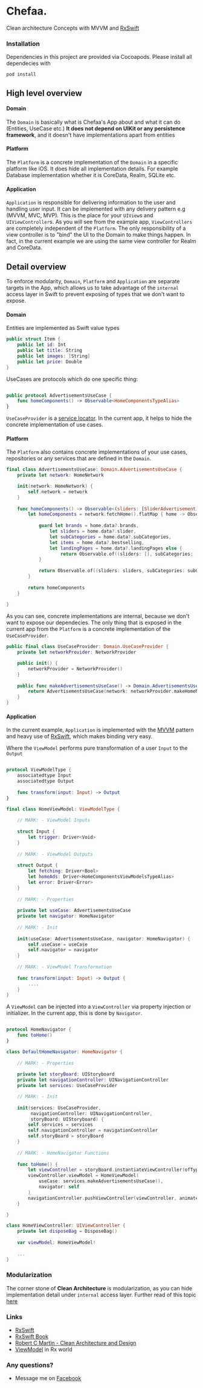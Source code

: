# Chefaa. 
Clean architecture Concepts with MVVM and [RxSwift](https://github.com/ReactiveX/RxSwift)

### Installation

Dependencies in this project are provided via Cocoapods. Please install all dependecies with

`
pod install
`

## High level overview

#### Domain 


The `Domain` is basically what is Chefaa's App about and what it can do (Entities, UseCase etc.) **It does not depend on UIKit or any persistence framework**, and it doesn't have implementations apart from entities

#### Platform

The `Platform` is a concrete implementation of the `Domain` in a specific platform like iOS. It does hide all implementation details. For example Database implementation whether it is CoreData, Realm, SQLite etc.

#### Application
`Application` is responsible for delivering information to the user and handling user input. It can be implemented with any delivery pattern e.g (MVVM, MVC, MVP). This is the place for your `UIView`s and `UIViewController`s. As you will see from the example app, `ViewControllers` are completely independent of the `Platform`.  The only responsibility of a view controller is to "bind" the UI to the Domain to make things happen. In fact, in the current example we are using the same view controller for Realm and CoreData.

## Detail overview
To enforce modularity, `Domain`, `Platform` and `Application` are separate targets in the App, which allows us to take advantage of the `internal` access layer in Swift to prevent exposing of types that we don't want to expose.

#### Domain

Entities are implemented as Swift value types

```swift
public struct Item {
    public let id: Int
    public let title: String
    public let images: [String]
    public let price: Double
}
```

UseCases are protocols which do one specific thing:

```swift

public protocol AdvertisementsUseCase {
    func homeComponents() -> Observable<HomeComponentsTypeAlias>
}

```

`UseCaseProvider` is a [service locator](https://en.wikipedia.org/wiki/Service_locator_pattern).  In the current app, it helps to hide the concrete implementation of use cases.

#### Platform

The `Platform` also contains concrete implementations of your use cases, repositories or any services that are defined in the `Domain`.

```swift
final class AdvertisementsUseCase: Domain.AdvertisementsUseCase {
    private let network: HomeNetwork

    init(network: HomeNetwork) {
        self.network = network
    }
    
    func homeComponents() -> Observable<(sliders: [SliderAdvertisement], subCategories: [SubCategory], brands: [Brand], items: [Item], landingPages: [LandingPage])> {
        let homeComponents = network.fetchHome().flatMap { home -> Observable<(sliders: [SliderAdvertisement], subCategories: [SubCategory], brands: [Brand], items: [Item], landingPages: [LandingPage])> in
            
            guard let brands = home.data?.brands,
                let sliders = home.data?.slider,
                let subCategories = home.data?.subCategories,
                let items = home.data?.bestselling,
                let landingPages = home.data?.landingPages else {
                    return Observable.of((sliders: [], subCategories: [], brands: [], items: [], landingPages: []))
            }
            
            return Observable.of((sliders: sliders, subCategories: subCategories, brands: brands, items: items, landingPages: landingPages))
        }
        
        return homeComponents
    }
    
}
```

As you can see, concrete implementations are internal, because we don't want to expose our dependecies. The only thing that is exposed in the current app from the `Platform` is a concrete implementation of the `UseCaseProvider`.

```swift
public final class UseCaseProvider: Domain.UseCaseProvider {
    private let networkProvider: NetworkProvider

    public init() {
        networkProvider = NetworkProvider()
    }
    
    public func makeAdvertisementsUseCase() -> Domain.AdvertisementsUseCase {
        return AdvertisementsUseCase(network: networkProvider.makeHomeNetwork())
    }
}
```

#### Application

In the current example, `Application` is implemented with the [MVVM](https://en.wikipedia.org/wiki/Model–view–viewmodel) pattern and heavy use of [RxSwift](https://github.com/ReactiveX/RxSwift), which makes binding very easy.

Where the `ViewModel` performs pure transformation of a user `Input` to the `Output`

```swift

protocol ViewModelType {
    associatedtype Input
    associatedtype Output
    
    func transform(input: Input) -> Output
}
```


```swift
final class HomeViewModel: ViewModelType {
    
    // MARK: - ViewModel Inputs
    
    struct Input {
        let trigger: Driver<Void>
    }
    
    // MARK: - ViewModel Outputs
    
    struct Output {
        let fetching: Driver<Bool>
        let homeAds: Driver<HomeComponentsViewModelsTypeAlias>
        let error: Driver<Error>
    }
    
    // MARK: - Properties
    
    private let useCase: AdvertisementsUseCase
    private let navigator: HomeNavigator
    
    // MARK: - Init
    
    init(useCase: AdvertisementsUseCase, navigator: HomeNavigator) {
        self.useCase = useCase
        self.navigator = navigator
    }
    
    // MARK: - ViewModel Transformation
    
    func transform(input: Input) -> Output {
        ....
    }
}

```

A `ViewModel` can be injected into a `ViewController` via property injection or initializer. In the current app, this is done by `Navigator`.

```swift

protocol HomeNavigator {
    func toHome()
}

class DefaultHomeNavigator: HomeNavigator {
    
    // MARK: - Properties
    
    private let storyBoard: UIStoryboard
    private let navigationController: UINavigationController
    private let services: UseCaseProvider

    // MARK: - Init
    
    init(services: UseCaseProvider,
         navigationController: UINavigationController,
         storyBoard: UIStoryboard) {
        self.services = services
        self.navigationController = navigationController
        self.storyBoard = storyBoard
    }
    
    // MARK: - HomeNavigator Functions
    
    func toHome() {
        let viewController = storyBoard.instantiateViewController(ofType: HomeViewController.self)
        viewController.viewModel = HomeViewModel(
            useCase: services.makeAdvertisementsUseCase(),
            navigator: self
        )
        navigationController.pushViewController(viewController, animated: true)
    }

}

class HomeViewController: UIViewController {
    private let disposeBag = DisposeBag()
    
    var viewModel: HomeViewModel!
    
    ...
}
```

### Modularization

The corner stone of **Clean Architecture** is modularization, as you can hide implementation detail under `internal` access layer. Further read of this topic [here](https://tuist.io/docs/usage/microfeatures/)

### Links
* [RxSwift](https://github.com/ReactiveX/RxSwift)
* [RxSwift Book](https://store.raywenderlich.com/products/rxswift)
* [Robert C Martin - Clean Architecture and Design](https://www.youtube.com/watch?v=Nsjsiz2A9mg)
* [ViewModel](https://medium.com/@SergDort/viewmodel-in-rxswift-world-13d39faa2cf5#.qse37r6jw) in Rx world

### Any questions?

* Message me on [Facebook](https://www.facebook.com/KarimEbrahemAbdelaziz/)
